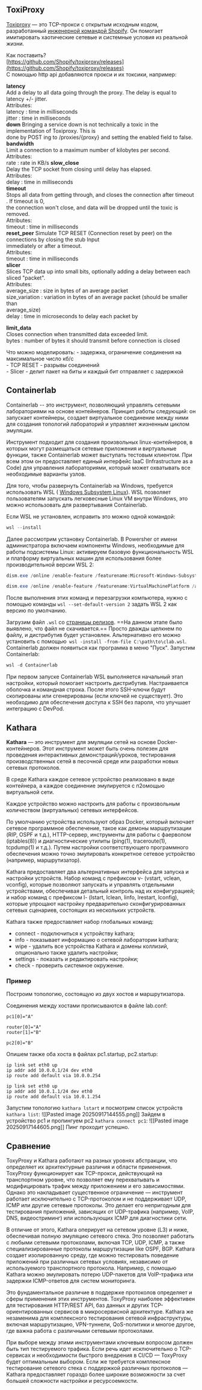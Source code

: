## ToxiProxy
[Toxiproxy](https://github.com/shopify/toxiproxy) — это TCP-прокси с открытым исходным кодом, разработанный [инженерной командой Shopify](https://engineering.shopify.com/). Он помогает имитировать хаотические сетевые и системные условия из реальной жизни. 

Как поставить?  
[https://github.com/Shopify/toxiproxy/releases](https://github.com/Shopify/toxiproxy/releases)  
С помощью http api добавляются прокси и их токсики, например:  

**latency**  
Add a delay to all data going through the proxy. The delay is equal to latency +/- jitter.  
Attributes:  
	latency : time in milliseconds  
	jitter : time in milliseconds  
**down**
 Bringing a service down is not technically a toxic in the implementation of Toxiproxy. This is  
done by POST ing to /proxies/{proxy} and setting the enabled field to false.  
 **bandwidth**  
 Limit a connection to a maximum number of kilobytes per second.  
Attributes:  
rate : rate in KB/s
**slow_close**   
 Delay the TCP socket from closing until delay has elapsed.  
Attributes:  
	delay : time in milliseconds  
 **timeout**  
 Stops all data from getting through, and closes the connection after timeout . If timeout is 0,  
the connection won't close, and data will be dropped until the toxic is removed.  
Attributes:  
	timeout : time in milliseconds  
 **reset_peer**
 Simulate TCP RESET (Connection reset by peer) on the connections by closing the stub Input  
immediately or after a timeout.  
Attributes:  
	timeout : time in milliseconds  
 **slicer**  
 Slices TCP data up into small bits, optionally adding a delay between each sliced "packet".  
Attributes:  
	average_size : size in bytes of an average packet  
	size_variation : variation in bytes of an average packet (should be smaller than  
	average_size)  
	delay : time in microseconds to delay each packet by  
	
**limit_data**  
 Closes connection when transmitted data exceeded limit.  
	bytes : number of bytes it should transmit before connection is closed  

Что можно моделировать:
	- задержка, ограничение соединения на максимальное число кб/с  
	- TCP RESET - разрывы соединений  
	- Slicer - делит пакет на биты и каждый бит отправляет с задержкой

## Containerlab
Containerlab -- это инструмент, позволяющий управлять сетевыми лабораториями на основе контейнеров. Принцип работы следующий: он запускает контейнеры, создает виртуальное соединение между ними для создания топологий лабораторий и управляет жизненным циклом эмуляции.

Инструмент подходит для создания произвольных linux-контейнеров, в которых могут размещаться сетевые приложения и виртуальные функции, также Containerlab может выступать тестовым клиентом. При всем этом он предоставляет единый интерфейс IaaC (Infrastructure as a Code) для управления лабораториями, который может охватывать все необходимые варианты узлов.

Для того, чтобы развернуть Containerlab на Windows, требуется использовать WSL ( [Windows Subsystem Linux](https://learn.microsoft.com/en-us/windows/wsl/)). WSL позволяет пользователям запускать легковесные Linux VM внутри Windows, это можно использовать для развертывания Containerlab.

Если WSL не установлен, исправить это можно одной командой:

```powershell
wsl --install
```

Далее расcмотрим установку Containerlab. В Powersher от имени администратора включаем компоненты Windows, необходимые для работы подсистемы Linux: активируем базовую функциональность WSL и платформу виртуальных машин для использования более производительной версии WSL 2:

```powershell
dism.exe /online /enable-feature /featurename:Microsoft-Windows-Subsystem-Linux /all /norestart

dism.exe /online /enable-feature /featurename:VirtualMachinePlatform /all /norestart
```

После выполнения этих команд и перезагрузки компьютера, нужно с помощью команды `wsl --set-default-version 2` задать WSL 2 как версию по умолчанию.

Загрузим файл `.wsl` со [страницы релизов](https://github.com/srl-labs/wsl-containerlab/releases/tag/0.69.3-1.0). ==На данном этапе было выявлено, что файл не скачивается.==  Просто дважды щелкнем по файлу, и дистрибутив будет установлен. Альтернативно его можно установить с помощью` wsl -install -from-file C:\path\to\clab.wsl`. Containerlab должен появиться как программа в меню "Пуск". 
Запустим Containerlab:
```powershell
wsl -d Containerlab
```
При первом запуске Containerlab WSL выполняется начальный этап настройки, который помогает настроить дистрибутив.  Настраивается оболочка и командная строка.  После этого SSH-ключи будут скопированы или сгенерированы (если ключей не существует). Это необходимо для обеспечения доступа к SSH без пароля, что улучшает интеграцию с DevPod.

## Kathara
**Kathara** — это инструмент для эмуляции сетей на основе Docker-контейнеров. Этот инструмент может быть очень полезен для проведения интерактивных демонстраций/уроков, тестирования производственных сетей в песочной среде или разработки новых сетевых протоколов.

В среде Kathara каждое сетевое устройство реализовано в виде контейнера, а каждое соединение эмулируется с п2омощью виртуальной сети.

Каждое устройство можно настроить для работы с произвольным количеством (виртуальных) сетевых интерфейсов.

По умолчанию устройства используют образ Docker, который включает сетевое программное обеспечение, такое как демоны маршрутизации (RIP, OSPF и т.д.), HTTP-сервер, инструменты для работы с фаерволом (iptables(8)) и диагностические утилиты (ping(1), traceroute(1), tcpdump(1) и т.д.).
Путем настройки соответствующего программного обеспечения можно точно эмулировать конкретное сетевое устройство (например, маршрутизатор).

Kathara предоставляет два альтернативных интерфейса для запуска и настройки устройств. Набор команд с префиксом v- (vstart, vclean, vconfig), которые позволяют запускать и управлять отдельными устройствами, обеспечивая детальный контроль над их конфигурацией; и набор команд с префиксом l- (lstart, lclean, linfo, lrestart, lconfig), которые упрощают настройку предварительно сконфигурированных сетевых сценариев, состоящих из нескольких устройств.

Kathara также предоставляет набор глобальных команд:
* connect - подключиться к устройству kathara;
* info - показывает информацию о сетевой лаборатории kathara;
* wipe - удалить все устройства Kathara и домены коллизий, опционально также удалить настройки;
* settings - показать и редактировать настройки;
* check - проверить системное окружение.

### Пример

Построим топологию, состоящую из двух хостов и маршрутизатора.

Соединения между хостами прописываются в файле lab.conf:

```
pc1[0]="A"

router[0]="A"
router[1]="B"

pc2[0]="B"
```

Опишем также оба хоста в файлах pc1.startup, pc2.startup:

```
ip link set eth0 up
ip addr add 10.0.0.1/24 dev eth0
ip route add default via 10.0.0.254
```

```
ip link set eth0 up
ip addr add 10.0.1.1/24 dev eth0
ip route add default via 10.0.1.254
```

Запустим топологию `kathara lstart` и посмотрим список устройств `kathara list`:
![[Pasted image 20250917144555.png]]
Зайдем в устройство pc1 и пропингуем pc2 `kathara connect pc1`:
![[Pasted image 20250917144605.png]]
Пинг проходит успешно.

## Сравнение

ToxyProxy и Kathara работают на разных уровнях абстракции, что определяет их архитектурные различия и области применения. ToxyProxy функционирует как TCP-прокси, действующий на транспортном уровне, что позволяет ему перехватывать и модифицировать трафик между приложением и его зависимостями. Однако это накладывает существенное ограничение — инструмент работает исключительно с TCP-протоколом и не поддерживает UDP, ICMP или другие сетевые протоколы. Это делает его непригодным для тестирования приложений, зависящих от UDP-трафика (например, VoIP, DNS, видеостриминг) или использующих ICMP для диагностики сети.  
  
В отличие от этого, Kathara оперирует на сетевом уровне (L3) и ниже, обеспечивая полную эмуляцию сетевого стека. Это позволяет работать с любыми сетевыми протоколами, включая TCP, UDP, ICMP, а также специализированные протоколы маршрутизации like OSPF, BGP. Kathara создает изолированную среду, где можно тестировать поведение приложений при различных сетевых условиях, независимо от используемого транспортного протокола. Например, с помощью Kathara можно эмулировать потерю UDP-пакетов для VoIP-трафика или задержки ICMP-ответов для систем мониторинга.  
  
Это фундаментальное различие в поддержке протоколов определяет и сферы применения этих инструментов. ToxyProxy наиболее эффективен для тестирования HTTP/REST API, баз данных и других TCP-ориентированных сервисов в микросервисной архитектуре. Kathara же незаменима для комплексного тестирования сетевой инфраструктуры, включая маршрутизацию, VPN-туннели, QoS-политики и многое другое, где важна работа с различными сетевыми протоколами.  
  
При выборе между этими инструментами ключевым вопросом должен быть тип тестируемого трафика. Если речь идет исключительно о TCP-сервисах и необходимости быстрого внедрения в CI/CD — ToxyProxy будет оптимальным выбором. Если же требуется комплексное тестирование сетевого стека с поддержкой различных протоколов — Kathara предоставляет гораздо более широкие возможности за счет большей сложности настройки и ресурсоемкости.
